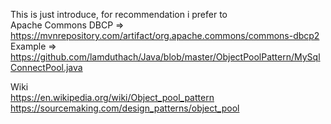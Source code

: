 This is just introduce, for recommendation i prefer to <br>
Apache Commons DBCP => https://mvnrepository.com/artifact/org.apache.commons/commons-dbcp2 <br>
Example => https://github.com/lamduthach/Java/blob/master/ObjectPoolPattern/MySqlConnectPool.java

Wiki<br>
https://en.wikipedia.org/wiki/Object_pool_pattern<br>
https://sourcemaking.com/design_patterns/object_pool<br>
